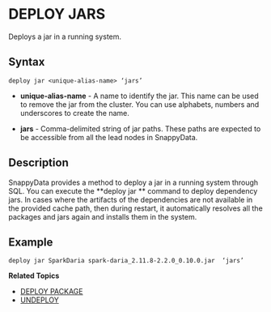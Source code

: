 # DEPLOY JARS

Deploys a jar in a running system.

## Syntax

```pre
deploy jar <unique-alias-name> ‘jars’
```
*	**unique-alias-name** - A name to identify the jar. This name can be used to remove the jar from the cluster.  You can use alphabets, numbers and underscores to create the name.

*	**jars** - Comma-delimited string of jar paths. These paths are expected to be accessible from all the lead nodes in SnappyData.

## Description

SnappyData provides a method to deploy a jar in a running system through SQL. You can execute the **deploy jar ** command to deploy dependency jars. In cases where the artifacts of the dependencies are not available in the provided cache path, then during restart, it automatically resolves all the packages and jars again and installs them in the system.

## Example 

```
deploy jar SparkDaria spark-daria_2.11.8-2.2.0_0.10.0.jar  ‘jars’
```



**Related Topics**</br>

* [DEPLOY PACKAGE](deploy_package.md)
* [UNDEPLOY](undeploy.md)


